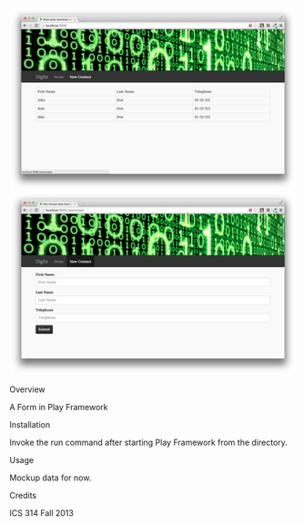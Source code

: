 ![screenshot](doc/output_main.png)
![screenshot](doc/output_form.png)

Overview

A Form in Play Framework

Installation

Invoke the run command after starting Play Framework from the directory.

Usage

Mockup data for now.

Credits

ICS 314 Fall 2013
